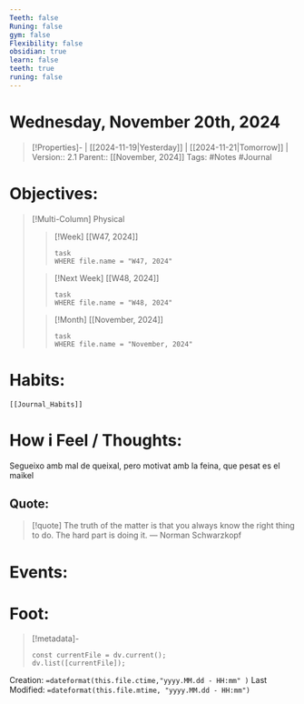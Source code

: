 ```yaml
---
Teeth: false
Runing: false
gym: false
Flexibility: false
obsidian: true
learn: false
teeth: true
runing: false
---
```

# Wednesday, November 20th, 2024
>[!Properties]- | [[2024-11-19|Yesterday]] | [[2024-11-21|Tomorrow]] |
>Version:: 2.1
>Parent:: [[November, 2024]]
>Tags: #Notes #Journal 

# Objectives:
>[!Multi-Column] Physical
>>[!Week] [[W47, 2024]]
>>```dataview
>>task
>>WHERE file.name = "W47, 2024"
>>```
>
>>[!Next Week] [[W48, 2024]]
>>```dataview
>>task
>>WHERE file.name = "W48, 2024"
>>```
>
>>[!Month] [[November, 2024]]
>>```dataview
>>task
>>WHERE file.name = "November, 2024"
>>```
>
# Habits:
```meta-bind-embed
[[Journal_Habits]]
```

# How i Feel  /  Thoughts:
Segueixo amb mal de queixal, pero motivat amb la feina, que pesat es el maikel


## Quote:
> [!quote] The truth of the matter is that you always know the right thing to do. The hard part is doing it.
> — Norman Schwarzkopf

# Events:



# Foot:

>[!metadata]-
>```dataviewjs
>const currentFile = dv.current();
>dv.list([currentFile]);
>```

Creation:          `=dateformat(this.file.ctime,"yyyy.MM.dd - HH:mm" )`
Last Modified:  `=dateformat(this.file.mtime, "yyyy.MM.dd - HH:mm")`

